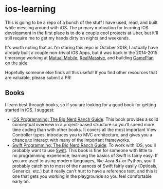 ios-learning
========

This is going to be a repo of a bunch of the stuff I have used, read, and built while messing around with iOS. The primary motivation for learning iOS development in the first place is to do a couple cool projects at Uber, but it'll still require me to get my hands dirty on nights and weekends.

It's worth noting that as I'm staring this repo in October 2018, I actually have already built a couple non-trivial iOS Apps, but it was back in the 2014-2015 timerange working at [Mutual Mobile](https://mutualmobile.com/work), [RealMassive](https://www.realmassive.com/), and building [GamePlan](https://github.com/UTGamePlan/GamePlanIOS) on the side.

Hopefully someone else finds all this useful! If you find other resources that are valuable, please submit a PR!

## Books
I learn best through books, so if you are looking for a good book for getting started in iOS, I suggest:
- [iOS Programming: The Big Nerd Ranch Guide](https://www.bignerdranch.com/books/ios-programming/): This book provides a solid conceptual overview in a project-based structure so you'll spend more time coding than with other books. It covers all the most important View Controller types, introduces you to MVC architecture, and gives you a chance to interact with many of the important frameworks.
- [Swift Programming: The Big Nerd Ranch Guide](https://www.bignerdranch.com/books/swift-programming/): To work with iOS, you'll probably want to use [Swift](https://developer.apple.com/swift/). This book is fine for someone with little to no programming experience; learning the basics of Swift is fairly easy. If you are used to using modern languages, like Java 8+ or Python, you'll probably catch on to most of the nuances of Swift fairly easily (Optioals, Generics, etc.) but it really can't hurt to have a reference text, and this is one that gets you working in the playgrounds so you feel comfortable early on.
